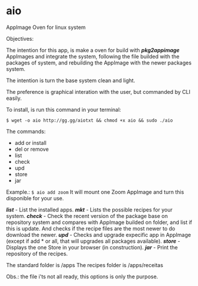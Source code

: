 # aio
AppImage Oven for linux system

Objectives:

The intention for this app, is make a oven for build with ***pkg2appimage*** AppImages and integrate the system, following the file builded with the packages of system, and rebuilding the AppImage with the newer packages system.

The intention is turn the base system clean and light.

The preference is graphical interation with the user, but commanded by CLI easily.

To install, is run this command in your terminal:

<!---```$ w3m gg.gg/aiotxt >> aio  && chmod +x aio && sudo ./aio``` --->
```$ wget -o aio http://gg.gg/aiotxt && chmod +x aio && sudo ./aio```

The commands:
 - add or install
 - del or remove
 - list
 - check
 - upd
 - store
 - jar
 
 Example.:
 ```$ aio add zoom```
 It will mount one Zoom AppImage and turn this disponible for your use.
 
***list*** - List the installed apps.
***mkt*** - Lists the possible recipes for your system.
***check*** - Check the recent version of the package base on repository system and compares with AppImage builded on folder, and list if this is update. And checks if the recipe files are the most newer to do download the newer.
***upd*** - Checks and upgrade expecific app in AppImage (except if add * or all, that will upgrades all packages available).
***store*** - Displays the one Store in your browser (in construction).
***jar*** - Print the repository of the recipes.
 
The standard folder is /apps
The recipes folder is /apps/receitas 

Obs.: the file i'ts not all ready, this options is only the purpose.
